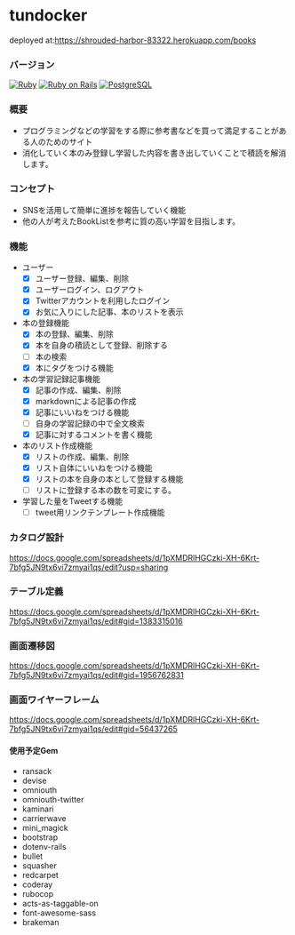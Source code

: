 # tundocker
deployed at:https://shrouded-harbor-83322.herokuapp.com/books

### バージョン
[![Ruby](https://img.shields.io/badge/Ruby-2.5.0-red.svg)](https://docs.ruby-lang.org/ja/2.5.0/doc/index.html)
[![Ruby on Rails](https://img.shields.io/badge/Ruby%20on%20Rails-5.2.3-red.svg)](https://guides.rubyonrails.org/)
[![PostgreSQL](https://img.shields.io/badge/PostgreSQL-10.6.1-yellow.svg)](https://www.postgresql.org/)

### 概要
- プログラミングなどの学習をする際に参考書などを買って満足することがある人のためのサイト
- 消化していく本のみ登録し学習した内容を書き出していくことで積読を解消します。

### コンセプト
- SNSを活用して簡単に進捗を報告していく機能
- 他の人が考えたBookListを参考に質の高い学習を目指します。

### 機能
- ユーザー
  - [x] ユーザー登録、編集、削除
  - [x] ユーザーログイン、ログアウト
  - [x] Twitterアカウントを利用したログイン
  - [x] お気に入りにした記事、本のリストを表示
- 本の登録機能
  - [x] 本の登録、編集、削除
  - [x] 本を自身の積読として登録、削除する
  - [ ] 本の検索
  - [x] 本にタグをつける機能
- 本の学習記録記事機能
  - [x] 記事の作成、編集、削除
  - [x] markdownによる記事の作成
  - [x] 記事にいいねをつける機能
  - [ ] 自身の学習記録の中で全文検索
  - [x] 記事に対するコメントを書く機能
- 本のリスト作成機能
  - [x] リストの作成、編集、削除
  - [x] リスト自体にいいねをつける機能
  - [x] リストの本を自身の本として登録する機能
  - [ ] リストに登録する本の数を可変にする。
- 学習した量をTweetする機能
  - [ ] tweet用リンクテンプレート作成機能

### カタログ設計
https://docs.google.com/spreadsheets/d/1pXMDRlHGCzki-XH-6Krt-7bfg5JN9tx6vi7zmyai1qs/edit?usp=sharing

### テーブル定義
https://docs.google.com/spreadsheets/d/1pXMDRlHGCzki-XH-6Krt-7bfg5JN9tx6vi7zmyai1qs/edit#gid=1383315016

### 画面遷移図
https://docs.google.com/spreadsheets/d/1pXMDRlHGCzki-XH-6Krt-7bfg5JN9tx6vi7zmyai1qs/edit#gid=1956762831

### 画面ワイヤーフレーム
https://docs.google.com/spreadsheets/d/1pXMDRlHGCzki-XH-6Krt-7bfg5JN9tx6vi7zmyai1qs/edit#gid=56437265

#### 使用予定Gem
* ransack
* devise
* omniouth
* omniouth-twitter
* kaminari
* carrierwave
* mini_magick
* bootstrap
* dotenv-rails
* bullet
* squasher
* redcarpet
* coderay
* rubocop
* acts-as-taggable-on
* font-awesome-sass
* brakeman
